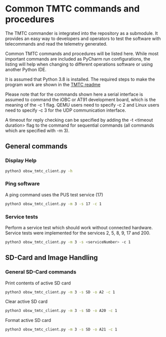 # Common TMTC commands and procedures

The TMTC commander is integrated into the repository as a submodule.
It provides an easy way to developers and operators to test the software
with telecommands and read the telemetry generated.

Common TMTC commands and procedures will be listed here. 
While most important commands are included as PyCharm run configurations,
the listing will help when changing to different operations software
or using another Python IDE.

It is assumed that Python 3.8 is installed. The required steps to make
the program work are shown in the [TMTC readme](https://git.ksat-stuttgart.de/source/tmtc)

Please note that for the commands shown here a serial interface is assumed to
command the iOBC or AT91 development board, which is the meaning of the -c 1 flag.
QEMU users need to specify -c 2 and Linux users need to specify -c 3 for the 
UDP communication interface.

A timeout for reply checking can be specified by adding the -t \<timeout duration\> flag to the
command for sequential commands (all commands which are specified with -m 3).

## General commands

### Display Help
```sh
python3 obsw_tmtc_client.py -h
``` 
 
### Ping software

A ping command uses the PUS test service (17)
```sh
python3 obsw_tmtc_client.py -m 3 -s 17 -c 1 
```

### Service tests

Perform a service test which should work without connected hardware.
Service tests were implemented for the services 2, 5, 8, 9, 17 and 200.

```sh
python3 obsw_tmtc_client.py -m 3 -s <serviceNumber> -c 1
```

## SD-Card and Image Handling

### General SD-Card commands

Print contents of active SD card
```sh
python3 obsw_tmtc_client.py -m 3 -s SD -o A2 -c 1 
``` 

Clear active SD card
```sh
python3 obsw_tmtc_client.py -m 3 -s SD -o A20 -c 1
``` 

Format active SD card
```sh
python3 obsw_tmtc_client.py -m 3 -s SD -o A21 -c 1
```


